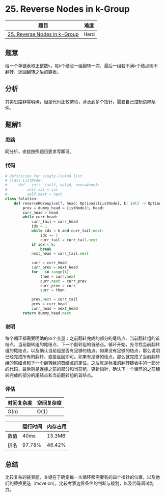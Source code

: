 # 25. Reverse Nodes in k-Group

| 题目 | 难度 |
| ---- | ---- |
| [25. Reverse Nodes in k-Group](https://leetcode.com/problems/reverse-nodes-in-k-group/) | Hard |

## 题意

给一个单链表和正整数`k`，每`k`个结点一组翻转一次，最后一组若不满`k`个结点则不翻转，返回翻转之后的链表。

## 分析

其实思路非常明确，但是代码比较繁琐，涉及到多个指针，需要自己控制边界条件。

## 题解1

### 思路

同分析，直接按照题目要求写即可。

### 代码

```python
# Definition for singly-linked list.
# class ListNode:
#     def __init__(self, val=0, next=None):
#         self.val = val
#         self.next = next
class Solution:
    def reverseKGroup(self, head: Optional[ListNode], k: int) -> Optional[ListNode]:
        prev = dummy_head = ListNode(0, head)
        curr_head = head
        while curr_head:
            curr_tail = curr_head
            idx = 1
            while idx < k and curr_tail.next:
                idx += 1
                curr_tail = curr_tail.next
            if idx < k:
                break
            next_head = curr_tail.next
            
            curr = curr_head
            curr_prev = next_head
            for _ in range(k):
                then = curr.next
                curr.next = curr_prev
                curr_prev = curr
                curr = then
            
            prev.next = curr_tail
            prev = curr_head
            curr_head = next_head
        return dummy_head.next
```

### 说明

每个循环都需要明确的四个变量：之前翻转完成的部分的尾结点、当前翻转组的首结点、当前翻转组的尾结点、下一个翻转组的首结点。循环开始，先寻找当前翻转组的尾结点，以及确认当前组是否有足够的结点。如果没有足够的结点，那么说明已经完成所有的翻转，直接返回即可。如果有足够的结点，那么就完成了当前翻转组的尾结点和下一个翻转组的首结点的定位，之后就是标准的翻转链表中的一部分的代码，最后则是连接之前的部分和当前组，更新指针，确认下一个循环的之前翻转完成的部分的尾结点和当前翻转组的首结点。

### 评估

| 时间复杂度 | 空间复杂度 |
| ---- | ---- |
| O(n) | O(1) |

| | 运行时间 | 内存占用 |
| ---- | ---- | ---- |
| 数值 | 40ms | 15.3MB |
| 排名 | 97.78% | 46.42% |

## 总结

比较复杂的链表题，关键在于确定每一次循环都需要有的四个指针的位置，以及他们的替换更迭（move on）。比较考察边界条件的判断与规划，以及代码调试能力。
